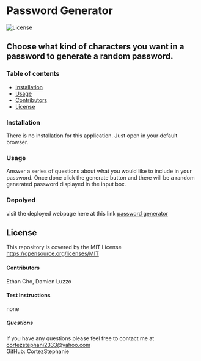 #  Password Generator 
![License](https://img.shields.io/badge/License-MIT-yellow.svg)
##  Choose what kind of characters you want in a password to generate a random password.
### Table of contents
- [Installation](#installation)
- [Usage](#usage)
- [Contributors](#contributors)
- [License](#license)
### Installation
There is no installation for this application. Just open in your default browser.
### Usage
Answer a series of questions about what you would like to include in your password. Once done click the generate button and there will be a random generated password displayed in the input box. 

### Depolyed
visit the deployed webpage here at this link
[password generator](https://cortezstephanie.github.io/03HomeworkJavas-SC/)

## License
This repository is covered by the MIT License  <br> 
https://opensource.org/licenses/MIT
#### Contributors
Ethan Cho, Damien Luzzo
#### Test Instructions
none
##### Questions
If you have any questions please feel free to contact me at cortezstephani2333@yahoo.com <br>
GitHub: CortezStephanie 
